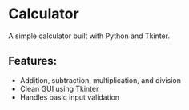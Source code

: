 # Calculator 

A simple calculator built with Python and Tkinter.

## Features:
- Addition, subtraction, multiplication, and division
- Clean GUI using Tkinter
- Handles basic input validation
